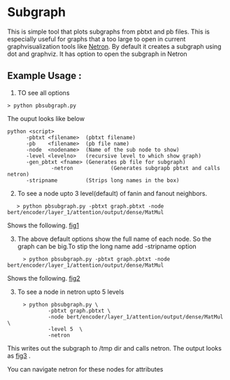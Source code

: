 # Subgraph

This is simple tool that plots subgraphs from pbtxt and pb files. This is especially useful for graphs that a too large to open in current graphvisualization tools like [Netron](https://github.com/lutzroeder/netron). By default it creates a subgraph using dot and graphviz. It has option to open the subgraph in Netron

## Example Usage :
  1. TO see all options
   ```
   > python pbsubgraph.py
   ```
  The ouput looks like below
   ```
   python <script>
		 -pbtxt <filename>  (pbtxt filename)
		 -pb    <filename>  (pb file name) 
		 -node  <nodename>  (Name of the sub node to show)
		 -level <levelno>   (recursive level to which show graph)
		 -gen_pbtxt <fname> (Generates pb file for subgraph)
                 -netron            (Generates subgrapb pbtxt and calls netron)
		 -stripname         (Strips long names in the box)
   ```

  2. To see a node upto 3 level(default) of fanin and fanout neighbors.
```
   > python pbsubgraph.py -pbtxt graph.pbtxt -node bert/encoder/layer_1/attention/output/dense/MatMul
```
Shows the following.
     [fig1](https://github.com/jojivk73/Tools/tree/master/pbsubgraph/example1.png)
  
  3. The above default options show the full name of each node. 
     So the graph can be big.To stip the long name add -stripname option
```
     > python pbsubgraph.py -pbtxt graph.pbtxt -node bert/encoder/layer_1/attention/output/dense/MatMul
```
Shows the following.
     [fig2](https://github.com/jojivk73/Tools/tree/master/pbsubgraph/example2.png)

  3. To see a node in netron upto 5 levels
```
     > python pbsubgraph.py \
             -pbtxt graph.pbtxt \
             -node bert/encoder/layer_1/attention/output/dense/MatMul \
             -level 5  \
             -netron 
```
This writes out the subgraph to /tmp dir and calls netron. The output looks as
[fig3](https://github.com/jojivk73/Tools/tree/master/pbsubgraph/example3.png) .

You can navigate netron for these nodes for attributes

